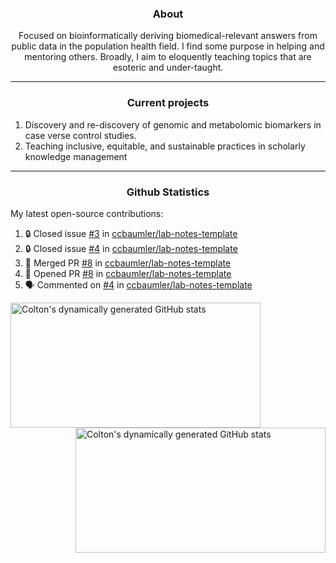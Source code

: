 <!--
Inspiration derived from:
1. https://zzetao.github.io/awesome-github-profile/
2. https://github.com/spcanelon
3. https://github.com/tallguyjenks

Tools used:
1. https://github.com/anuraghazra/github-readme-stats
2. https://github.com/jamesgeorge007/github-activity-readme
3. https://github.com/topics/profile-readme
-->

<h3 align="center">About</h3>

<p align="center">
Focused on bioinformatically deriving biomedical-relevant answers from public data in the population health field. 
I find some purpose in helping and mentoring others. Broadly, I aim to eloquently teaching topics that are esoteric and under-taught.
</p>

---

<h3 align="center">Current projects</h3>

1. Discovery and re-discovery of genomic and metabolomic biomarkers in case verse control studies.
2. Teaching inclusive, equitable, and sustainable practices in scholarly knowledge management

---

<h3 align="center">Github Statistics</h3>

My latest open-source contributions:

<!--START_SECTION:activity-->
1. 🔒 Closed issue [#3](https://github.com/ccbaumler/lab-notes-template/issues/3) in [ccbaumler/lab-notes-template](https://github.com/ccbaumler/lab-notes-template)
2. 🔒 Closed issue [#4](https://github.com/ccbaumler/lab-notes-template/issues/4) in [ccbaumler/lab-notes-template](https://github.com/ccbaumler/lab-notes-template)
3. 🎉 Merged PR [#8](https://github.com/ccbaumler/lab-notes-template/pull/8) in [ccbaumler/lab-notes-template](https://github.com/ccbaumler/lab-notes-template)
4. 💪 Opened PR [#8](https://github.com/ccbaumler/lab-notes-template/pull/8) in [ccbaumler/lab-notes-template](https://github.com/ccbaumler/lab-notes-template)
5. 🗣 Commented on [#4](https://github.com/ccbaumler/lab-notes-template/issues/4#issuecomment-1950981990) in [ccbaumler/lab-notes-template](https://github.com/ccbaumler/lab-notes-template)
<!--END_SECTION:activity-->

<a href="https://github.com/ccbaumler">
  <img height="200" width=400 align="left" alt="Colton's dynamically generated GitHub stats" src="https://github-readme-stats.vercel.app/api?username=ccbaumler&show_icons=true&title_color=434d58&icon_color=fa8072&ring_color=ba55d3"/>
</a>
<a href="https://github.com/ccbaumler">
  <img height="200" width=400 align="right" alt="Colton's dynamically generated GitHub stats" src="https://github-readme-stats.vercel.app/api/top-langs/?username=ccbaumler&layout=compact&langs_count=6&card_width=320&title_color=434d58&hide=Standard%20ML,%20TeX,%20Jupyter%20Notebook" />
</a>
